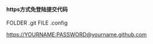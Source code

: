 

#### https方式免登陆提交代码

FOLDER .git FILE .config 

[https://YOURNAME:PASSWORD@yourname.github.com](https://YOURNAME:PASSWORD@yourname.github.com/)

